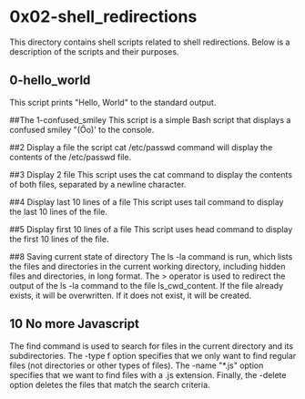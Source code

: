 # 0x02-shell_redirections
This directory contains shell scripts related to shell redirections. Below is a description of the scripts and their purposes.

## 0-hello_world
This script prints "Hello, World" to the standard output.

##The 1-confused_smiley
This script is a simple Bash script that displays a confused smiley "(Ôo)' to the console.

##2 Display a file
the script cat /etc/passwd command will display the contents of the /etc/passwd file.

##3 Display 2 file
This script uses the cat command to display the contents of both files, separated by a newline character.

##4 Display last 10 lines of a file
This script uses tail command to display the last 10 lines of the file.

##5 Display first 10 lines of a file
This script uses head command to display the first 10 lines of the file.

##8 Saving current state of directory
The ls -la command is run, which lists the files and directories in the current working directory, including hidden files and directories, in long format. The > operator is used to redirect the output of the ls -la command to the file ls_cwd_content. If the file already exists, it will be overwritten. If it does not exist, it will be created.

## 10 No more Javascript
The find command is used to search for files in the current directory and its subdirectories. The -type f option specifies that we only want to find regular files (not directories or other types of files). The -name "*.js" option specifies that we want to find files with a .js extension. Finally, the -delete option deletes the files that match the search criteria.

